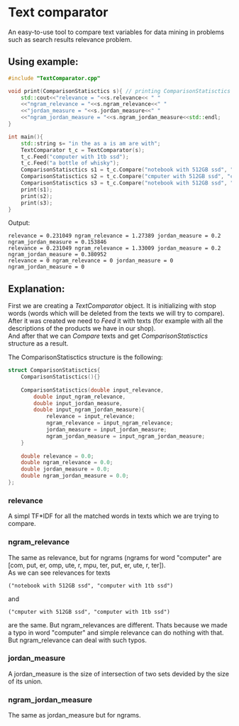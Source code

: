 # Text comparator

An easy-to-use tool to compare text variables for data mining in problems such as search results relevance problem.  

## Using example:  
```cpp
#include "TextComparator.cpp"

void print(ComparisonStatisctics s){ // printing ComparisonStatisctics
	std::cout<<"relevance = "<<s.relevance<< " "
	<<"ngram_relevance = "<<s.ngram_relevance<<" "
	<<"jordan_measure = "<<s.jordan_measure<<" "
	<<"ngram_jordan_measure = "<<s.ngram_jordan_measure<<std::endl;
}

int main(){
	std::string s= "in the as a is am are with";
	TextComparator t_c = TextComparator(s);
	t_c.Feed("computer with 1tb ssd");
	t_c.Feed("a bottle of whisky");
	ComparisonStatisctics s1 = t_c.Compare("notebook with 512GB ssd", "computer with 1tb ssd");
	ComparisonStatisctics s2 = t_c.Compare("cmputer with 512GB ssd", "computer with 1tb ssd");
	ComparisonStatisctics s3 = t_c.Compare("notebook with 512GB ssd", "a bottle of whisky");
	print(s1);
	print(s2);
	print(s3);
}
```
Output:  
```
relevance = 0.231049 ngram_relevance = 1.27389 jordan_measure = 0.2 ngram_jordan_measure = 0.153846
relevance = 0.231049 ngram_relevance = 1.33009 jordan_measure = 0.2 ngram_jordan_measure = 0.380952
relevance = 0 ngram_relevance = 0 jordan_measure = 0 ngram_jordan_measure = 0
```
## Explanation:  
First we are creating a _TextComparator_ object. It is initializing with stop words (words which will be deleted from the texts we will try to compare).  
After it was created we need to _Feed_ it with texts (for example with all the descriptions of the products we have in our shop).  
And after that we can _Compare_ texts and get _ComparisonStatisctics_ structure as a result.  

The ComparisonStatisctics structure is the following:  
```cpp
struct ComparisonStatisctics{
	ComparisonStatisctics(){}
	
	ComparisonStatisctics(double input_relevance,
		double input_ngram_relevance,
		double input_jordan_measure,
		double input_ngram_jordan_measure){
			relevance = input_relevance;
			ngram_relevance = input_ngram_relevance;
			jordan_measure = input_jordan_measure;
			ngram_jordan_measure = input_ngram_jordan_measure;
	}
	
	double relevance = 0.0;
	double ngram_relevance = 0.0;
	double jordan_measure = 0.0;
	double ngram_jordan_measure = 0.0;
};
```

### relevance  
A simpl TF*IDF for all the matched words in texts which we are trying to compare.  
### ngram_relevance  
The same as relevance, but for ngrams (ngrams for word "computer" are [com, put, er, omp, ute, r, mpu, ter, put, er, ute, r, ter]).  
As we can see relevances for texts  
 ```
("notebook with 512GB ssd", "computer with 1tb ssd")  
```
and
```  
("cmputer with 512GB ssd", "computer with 1tb ssd")  
```
are the same. But ngram_relevances are different. Thats because we made a typo in word "computer" and simple relevance can do nothing with that. But ngram_relevance can deal with such typos.
### jordan_measure  
A jordan_measure is the size of intersection of two sets devided by the size of its union.  
### ngram_jordan_measure  
The same as jordan_measure but for ngrams.